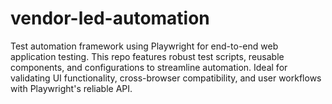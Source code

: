 # vendor-led-automation
Test automation framework using Playwright for end-to-end web application testing. This repo features robust test scripts, reusable components, and configurations to streamline automation. Ideal for validating UI functionality, cross-browser compatibility, and user workflows with Playwright's reliable API.
